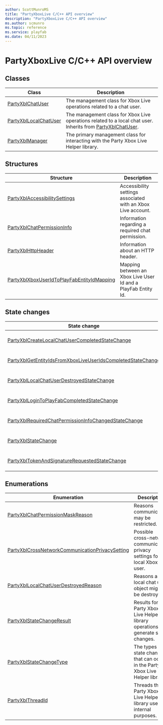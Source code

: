 ```yaml
---
author: ScottMunroMS
title: "PartyXboxLive C/C++ API overview"
description: "PartyXboxLive C/C++ API overview"
ms.author: scmunro
ms.topic: reference
ms.service: playfab
ms.date: 04/11/2023
---
```


# PartyXboxLive C/C++ API overview

  
## Classes  

| Class | Description |  
| --- | --- |  
| [PartyXblChatUser](classes/PartyXblChatUser/partyxblchatuser.md) | The management class for Xbox Live operations related to a chat user. |  
| [PartyXblLocalChatUser](classes/PartyXblLocalChatUser/partyxbllocalchatuser.md) | The management class for Xbox Live operations related to a local chat user. Inherits from [PartyXblChatUser](classes/PartyXblChatUser/partyxblchatuser.md). |  
| [PartyXblManager](classes/PartyXblManager/partyxblmanager.md) | The primary management class for interacting with the Party Xbox Live Helper library. |  
  
## Structures  

| Structure | Description |  
| --- | --- |  
| [PartyXblAccessibilitySettings](structs/partyxblaccessibilitysettings.md) | Accessibility settings associated with an Xbox Live account. |  
| [PartyXblChatPermissionInfo](structs/partyxblchatpermissioninfo.md) | Information regarding a required chat permission. |  
| [PartyXblHttpHeader](structs/partyxblhttpheader.md) | Information about an HTTP header. |  
| [PartyXblXboxUserIdToPlayFabEntityIdMapping](structs/partyxblxboxuseridtoplayfabentityidmapping.md) | Mapping between an Xbox Live User Id and a PlayFab Entity Id. |  
  
## State changes  
  
| State change | Description |  
| --- | --- |  
| [PartyXblCreateLocalChatUserCompletedStateChange](structs/partyxblcreatelocalchatusercompletedstatechange.md) | Information specific to the *CreateLocalChatUserCompleted* type of state change. |  
| [PartyXblGetEntityIdsFromXboxLiveUserIdsCompletedStateChange](structs/partyxblgetentityidsfromxboxliveuseridscompletedstatechange.md) | Information specific to the *GetEntityIdsFromXboxLiveUserIdsCompleted* type of state change. |  
| [PartyXblLocalChatUserDestroyedStateChange](structs/partyxbllocalchatuserdestroyedstatechange.md) | Information specific to the *LocalChatUserDestroyed* type of state change. |  
| [PartyXblLoginToPlayFabCompletedStateChange](structs/partyxbllogintoplayfabcompletedstatechange.md) | Information specific to the *LoginToPlayFabCompleted* type of state change. |  
| [PartyXblRequiredChatPermissionInfoChangedStateChange](structs/partyxblrequiredchatpermissioninfochangedstatechange.md) | Information specific to the *RequiredChatPermissionInfoChanged* type of state change. |  
| [PartyXblStateChange](structs/partyxblstatechange.md) | A generic, base structure representation of an event or change in state in the Party Xbox Live Helper library. |  
| [PartyXblTokenAndSignatureRequestedStateChange](structs/partyxbltokenandsignaturerequestedstatechange.md) | Information specific to the *TokenAndSignatureRequested* type of state change. |  
  
## Enumerations  

| Enumeration | Description |  
| --- | --- |  
| [PartyXblChatPermissionMaskReason](enums/partyxblchatpermissionmaskreason.md) | Reasons communication may be restricted.|  
| [PartyXblCrossNetworkCommunicationPrivacySetting](enums/partyxblcrossnetworkcommunicationprivacysetting.md) | Possible cross-network communication privacy settings for a local Xbox Live user.|  
| [PartyXblLocalChatUserDestroyedReason](enums/partyxbllocalchatuserdestroyedreason.md) | Reasons a local chat user object might be destroyed.|  
| [PartyXblStateChangeResult](enums/partyxblstatechangeresult.md) | Results for Party Xbox Live Helper library operations that generate state changes.|  
| [PartyXblStateChangeType](enums/partyxblstatechangetype.md) | The types of state changes that can occur in the Party Xbox Live Helper library.|  
| [PartyXblThreadId](enums/partyxblthreadid.md) | Threads that Party Xbox Live Helper library uses for internal purposes.|  
